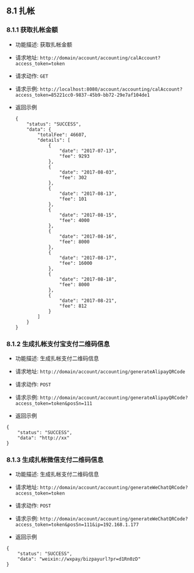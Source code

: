 ## 8.1 扎帐
### 8.1.1 获取扎帐金额
- 功能描述: 获取扎帐金额

- 请求地址: `http://domain/account/accounting/calAccount?access_token=token`

- 请求动作: `GET`

- 请求示例: `http://localhost:8080/account/accounting/calAccount?access_token=85221cc0-9837-45b9-bb72-29e7af104de1`

- 返回示例

  ```
  {
      "status": "SUCCESS",
      "data": {
          "totalFee": 46607,
          "details": [
              {
                  "date": "2017-07-13",
                  "fee": 9293
              },
              {
                  "date": "2017-08-03",
                  "fee": 302
              },
              {
                  "date": "2017-08-13",
                  "fee": 101
              },
              {
                  "date": "2017-08-15",
                  "fee": 4000
              },
              {
                  "date": "2017-08-16",
                  "fee": 8000
              },
              {
                  "date": "2017-08-17",
                  "fee": 16000
              },
              {
                  "date": "2017-08-18",
                  "fee": 8000
              },
              {
                  "date": "2017-08-21",
                  "fee": 812
              }
          ]
      }
  }
  ```
### 8.1.2 生成扎帐支付宝支付二维码信息

- 功能描述: 生成扎帐支付二维码信息


- 请求地址: `http://domain/account/accounting/generateAlipayQRCode`
- 请求动作: `POST`
- 请求示例: `http://domain/account/accounting/generateAlipayQRCode?access_token=token&posSn=111`
- 返回示例
```$xslt
{
    "status": "SUCCESS",
    "data": "http://xx"
}
```

### 8.1.3 生成扎帐微信支付二维码信息

- 功能描述: 生成扎帐支付二维码信息


- 请求地址: `http://domain/account/accounting/generateWeChatQRCode?access_token=token`
- 请求动作: `POST`
- 请求示例: `http://domain/account/accounting/generateWeChatQRCode?access_token=token&posSn=111&ip=192.168.1.177`
- 返回示例
```$xslt
{
    "status": "SUCCESS",
    "data": "weixin://wxpay/bizpayurl?pr=d1Rn0zD"
}
```
